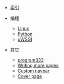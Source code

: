 

* [索引](/)

* 编程

  * [Linux](/Linux/)
  * [Python](/python/)
  * [uWSGI](/uwsgi/)

* 其它

  * [program333](/program/)
  * [Writing more pages](more-pages.md)
  * [Custom navbar](custom-navbar.md)
  * [Cover page](cover.md)